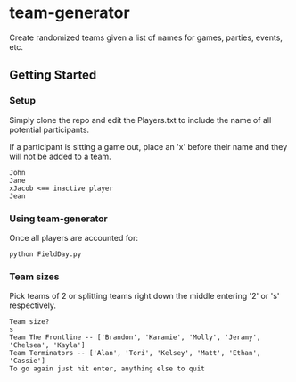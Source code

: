 # team-generator
Create randomized teams given a list of names for games, parties, events, etc.

## Getting Started

### Setup

Simply clone the repo and edit the Players.txt to include the name of all potential participants.

If a participant is sitting a game out, place an 'x' before their name and they will not be added to a team.

```text
John
Jane
xJacob <== inactive player
Jean
```

### Using team-generator
Once all players are accounted for:

```shell
python FieldDay.py
```

### Team sizes

Pick teams of 2 or splitting teams right down the middle entering '2' or 's' respectively.

```shell
Team size?
s
Team The Frontline -- ['Brandon', 'Karamie', 'Molly', 'Jeramy', 'Chelsea', 'Kayla']
Team Terminators -- ['Alan', 'Tori', 'Kelsey', 'Matt', 'Ethan', 'Cassie']
To go again just hit enter, anything else to quit
```